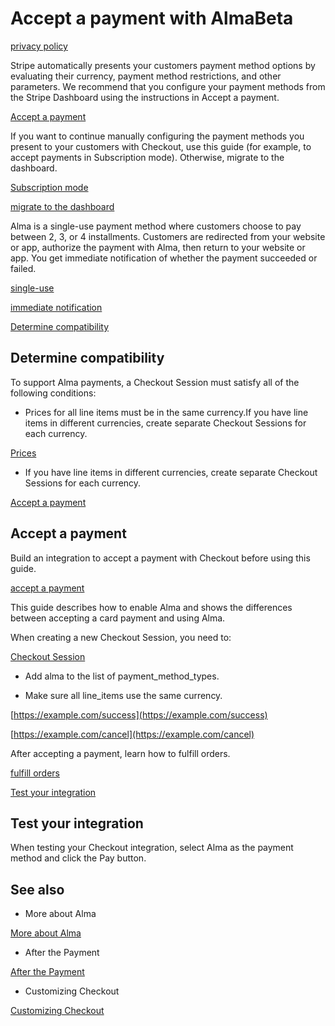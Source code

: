 # Accept a payment with AlmaBeta

[privacy policy](https://stripe.com/privacy)

Stripe automatically presents your customers payment method options by evaluating their currency, payment method restrictions, and other parameters. We recommend that you configure your payment methods from the Stripe Dashboard using the instructions in Accept a payment.

[Accept a payment](/payments/accept-a-payment?platform=web&ui=stripe-hosted)

If you want to continue manually configuring the payment methods you present to your customers with Checkout, use this guide (for example, to accept payments in Subscription mode). Otherwise, migrate to the dashboard.

[Subscription mode](/billing/subscriptions/payment-methods-setting)

[migrate to the dashboard](/payments/dashboard-payment-methods)

Alma is a single-use payment method where customers choose to pay between 2, 3, or 4 installments. Customers are redirected from your website or app, authorize the payment with Alma, then return to your website or app. You get immediate notification of whether the payment succeeded or failed.

[single-use](/payments/payment-methods#usage)

[immediate notification](/payments/payment-methods#payment-notification)

[Determine compatibility](#compatibility)

## Determine compatibility

To support Alma payments, a Checkout Session must satisfy all of the following conditions:

- Prices for all line items must be in the same currency.If you have line items in different currencies, create separate Checkout Sessions for each currency.

[Prices](/api/prices)

- If you have line items in different currencies, create separate Checkout Sessions for each currency.

[Accept a payment](#accept-a-payment)

## Accept a payment

Build an integration to accept a payment with Checkout before using this guide.

[accept a payment](/payments/accept-a-payment?integration=checkout)

This guide describes how to enable Alma and shows the differences between accepting a card payment and using Alma.

When creating a new Checkout Session, you need to:

[Checkout Session](/api/checkout/sessions)

- Add alma to the list of payment_method_types.

- Make sure all line_items use the same currency.

[https://example.com/success](https://example.com/success)

[https://example.com/cancel](https://example.com/cancel)

After accepting a payment, learn how to fulfill orders.

[fulfill orders](/payments/checkout/fulfill-orders)

[Test your integration](#test-integration)

## Test your integration

When testing your Checkout integration, select Alma as the payment method and click the Pay button.

## See also

- More about Alma

[More about Alma](/payments/alma)

- After the Payment

[After the Payment](/payments/checkout/fulfill-orders)

- Customizing Checkout

[Customizing Checkout](/payments/checkout/customization)
